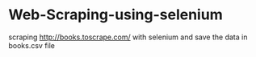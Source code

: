 # Web-Scraping-using-selenium

scraping http://books.toscrape.com/ with selenium and save the data in books.csv file
